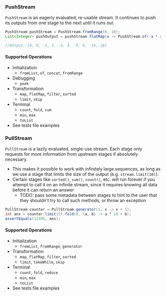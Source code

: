 ### PushStream
`PushStream` is an eagerly evaluated, re-usable stream. It continues to push its outputs from one stage to the next until it runs out.

```java
PushStream pushStream = PushStream.fromRange(0, 10);
List<Integer> pushOutput = pushStream.flatMap(x -> PushStream.of(-x * x, x * x)).limit(10).toList();

//Output: [0, 0, -1, 1, -4, 4, -9, 9, -16, 16]
```

#### Supported Operations
- Initialization
    - `fromList`, `of`, `concat`, `fromRange`
- Debugging
    - `peek`
- Transformation
    - `map`, `flatMap`, `filter`, `sorted`
    - `limit`, `skip`
- Terminal
    - `count`, `fold`, `sum`
    - `min`, `max`
    - `toList`
- See tests file examples

### PullStream
`PullStream` is a lazily evaluated, single-use stream. Each stage only requests for more information from upstream stages if absolutely necessary. 
- This makes it possible to work with infinitely large sequences, as long as we use a stage that limits the size of the output (e.g. `stream.limit(10)`). 
- Certain stages like `sorted()`, `sum()`, `count()`, etc. will run forever if you attempt to call it on an infinite stream, since it requires knowing all data before it can return an answer
    - TODO: pass some metadata between stages to hint to the user that they shouldn't try to call such methods, or throw an exception

```java
PullStream counter = PullStream.generator(1, x -> x + 1);
int ans = counter.limit(5).fold(0, (a, b) -> a * 10 + b);
assertEquals(12345, ans);
```

#### Supported Operations
- Initialization
    - `fromList`, `fromRange`, `generator`
- Transformation
    - `map`, `flatMap`, `filter`, `sorted`
    - `limit`, `takeWhile`, `skip`
- Terminal
    - `count`, `fold`, `reduce`
    - `min`, `max`
    - `toList`
- See tests file examples